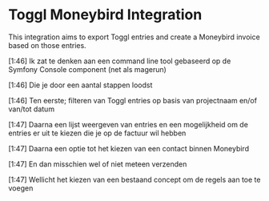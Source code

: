 # Toggl Moneybird Integration
This integration aims to export Toggl entries and create a Moneybird invoice based on those entries.

​[1:46]
Ik zat te denken aan een command line tool gebaseerd op de Symfony Console component (net als magerun)

​[1:46]
Die je door een aantal stappen loodst

​[1:46]
Ten eerste; filteren van Toggl entries op basis van projectnaam en/of van/tot datum

​[1:47]
Daarna een lijst weergeven van entries en een mogelijkheid om de entries er uit te kiezen die je op de factuur wil hebben

​[1:47]
Daarna een optie tot het kiezen van een contact binnen Moneybird

​[1:47]
En dan misschien wel of niet meteen verzenden

​[1:47]
Wellicht het kiezen van een bestaand concept om de regels aan toe te voegen